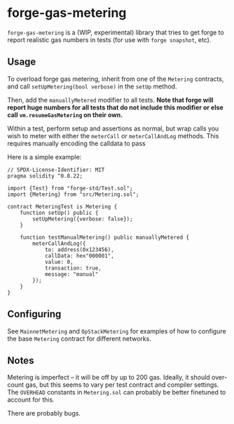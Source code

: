 # forge-gas-metering

`forge-gas-metering` is a (WIP, experimental) library that tries to get forge to report realistic gas numbers in tests (for use with `forge snapshot`, etc).

## Usage

To overload forge gas metering, inherit from one of the `Metering` contracts, and call `setUpMetering(bool verbose)` in the `setUp` method.

Then, add the `manuallyMetered` modifier to all tests. **Note that forge will report huge numbers for all tests that do not include this modifier or else call `vm.resumeGasMetering` on their own.**

Within a test, perform setup and assertions as normal, but wrap calls you wish to meter with either the `meterCall` or `meterCallAndLog` methods. This requires manually encoding the calldata to pass

Here is a simple example:

```solidity
// SPDX-License-Identifier: MIT
pragma solidity ^0.8.22;

import {Test} from "forge-std/Test.sol";
import {Metering} from "src/Metering.sol";

contract MeteringTest is Metering {
    function setUp() public {
        setUpMetering({verbose: false});
    }

    function testManualMetering() public manuallyMetered {
        meterCallAndLog({
            to: address(0x123456),
            callData: hex"000001",
            value: 0,
            transaction: true,
            message: "manual"
        });
    }
}
```

## Configuring

See `MainnetMetering` and `OpStackMetering` for examples of how to configure the base `Metering` contract for different networks.

## Notes

Metering is imperfect – it will be off by up to 200 gas. Ideally, it should over-count gas, but this seems to vary per test contract and compiler settings. The `OVERHEAD` constants in `Metering.sol` can probably be better finetuned to account for this.

There are probably bugs.
